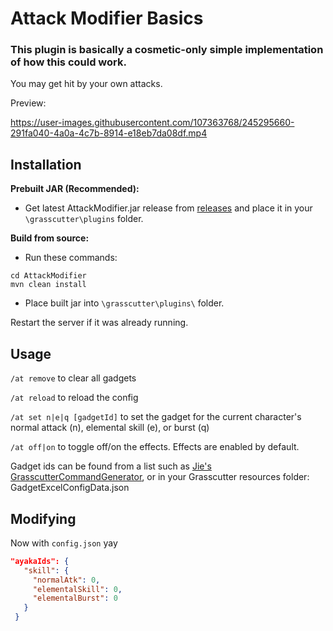 # Attack Modifier Basics

### This plugin is basically a cosmetic-only simple implementation of how this could work.
 
 You may get hit by your own attacks.
 
 Preview:
 
 https://user-images.githubusercontent.com/107363768/245295660-291fa040-4a0a-4c7b-8914-e18eb7da08df.mp4

## Installation
**Prebuilt JAR (Recommended):** 
- Get latest AttackModifier.jar release from [releases](https://github.com/NotThorny/AttackModifier/releases) and place it in your `\grasscutter\plugins` folder.

**Build from source:**
- Run these commands:
```
cd AttackModifier 
mvn clean install
```
- Place built jar into `\grasscutter\plugins\` folder.
 
 Restart the server if it was already running.
 
 ## Usage
 
 `/at remove` to clear all gadgets

 `/at reload` to reload the config

 `/at set n|e|q [gadgetId]` to set the gadget for the current character's normal attack (n), elemental skill (e), or burst (q)
 
 `/at off|on` to toggle off/on the effects. Effects are enabled by default.
 
 Gadget ids can be found from a list such as [Jie's GrasscutterCommandGenerator](https://github.com/jie65535/GrasscutterCommandGenerator/blob/main/Source/GrasscutterTools/Resources/en-us/Gadget.txt), or in your Grasscutter resources folder: GadgetExcelConfigData.json
 
 ## Modifying
 
 Now with `config.json` yay
 
 ```json
 "ayakaIds": {
    "skill": {
      "normalAtk": 0,
      "elementalSkill": 0,
      "elementalBurst": 0
    }
  }
 ```
